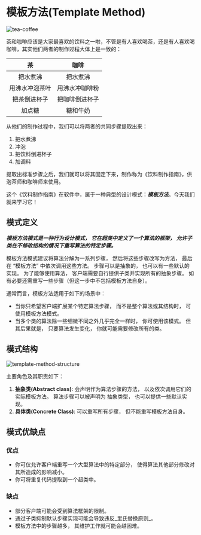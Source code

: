 # 模板方法(Template Method)

![tea-coffee](https://tva1.sinaimg.cn/large/008i3skNgy1gxujbisvaij30vo0nrwiv.jpg)

茶和咖啡应该是大家最喜欢的饮料之一啦，不管是有人喜欢喝茶，还是有人喜欢喝咖啡，其实他们两者的制作过程大体上是一致的：

|  茶 | 咖啡 |
|:----:|:----:|
|把水煮沸|把水煮沸|
|用沸水冲泡茶叶|用沸水冲咖啡粉|
|把茶倒进杯子|把咖啡倒进杯子| 
|加点糖|糖和牛奶|

从他们的制作过程中，我们可以将两者的共同步骤提取出来：
1. 把水煮沸 
2. 冲泡
3. 把饮料倒进杯子
4. 加调料

提取出标准步骤之后，我们就可以将其固定下来，制作称为《饮料制作指南》，供泡茶师和咖啡师来使用。

这个《饮料制作指南》在软件中，属于一种典型的设计模式：***模板方法***。今天我们就来学习它！

## 模式定义

***模板方法模式是一种行为设计模式， 它在超类中定义了一个算法的框架， 允许子类在不修改结构的情况下重写算法的特定步骤。***

模板方法模式建议将算法分解为一系列步骤， 然后将这些步骤改写为方法， 最后在 “模板方法” 中依次调用这些方法。 步骤可以是抽象的， 也可以有一些默认的实现。 为了能够使用算法， 客户端需要自行提供子类并实现所有的抽象步骤。 如有必要还需重写一些步骤（但这一步中不包括模板方法自身）。

通常而言，模板方法适用于如下的场景中：
* 当你只希望客户端扩展某个特定算法步骤， 而不是整个算法或其结构时， 可使用模板方法模式。
* 当多个类的算法除一些细微不同之外几乎完全一样时， 你可使用该模式。 但其后果就是， 只要算法发生变化， 你就可能需要修改所有的类。

## 模式结构

![template-method-structure](https://tva1.sinaimg.cn/large/008i3skNgy1gxujobkkvjj30iw0l4dgv.jpg)

主要角色及其职责如下：
1. **抽象类(Abstract class)**: 会声明作为算法步骤的方法， 以及依次调用它们的实际模板方法。 算法步骤可以被声明为 抽象类型， 也可以提供一些默认实现。
2. **具体类(Concrete Class)**: 可以重写所有步骤， 但不能重写模板方法自身。

## 模式优缺点

### 优点
* 你可仅允许客户端重写一个大型算法中的特定部分， 使得算法其他部分修改对其所造成的影响减小。
* 你可将重复代码提取到一个超类中。

### 缺点
* 部分客户端可能会受到算法框架的限制。
* 通过子类抑制默认步骤实现可能会导致违反_里氏替换原则_。
* 模板方法中的步骤越多， 其维护工作就可能会越困难。



